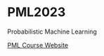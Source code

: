 # PML2023

Probabilistic Machine Learning

[PML Course Website](https://nipunbatra.github.io/pml2023/)
